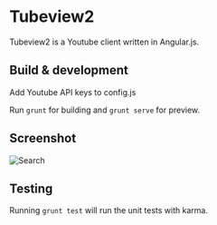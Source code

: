 # Tubeview2

Tubeview2 is a Youtube client written in Angular.js.

## Build & development

Add Youtube API keys to config.js

Run `grunt` for building and `grunt serve` for preview.

## Screenshot

![Search](http://i.imgur.com/peSsFdL.png?1)

## Testing

Running `grunt test` will run the unit tests with karma.
